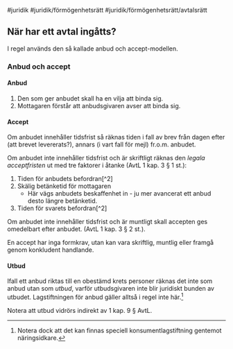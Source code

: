 #juridik #juridik/förmögenhetsrätt #juridik/förmögenhetsrätt/avtalsrätt

## När har ett avtal ingåtts?
I regel används den så kallade anbud och accept-modellen.
### Anbud och accept
#### Anbud
1. Den som ger anbudet skall ha en vilja att binda sig.
2. Mottagaren förstår att anbudsgivaren avser att binda sig.
#### Accept
Om anbudet innehåller tidsfrist så räknas tiden i fall av brev från dagen efter (att brevet levererats?), annars (i vart fall för mejl) fr.o.m. anbudet.

Om anbudet inte innehåller tidsfrist och är skriftligt räknas den *legala acceptfristen* ut med tre faktorer i åtanke (AvtL 1 kap. 3 § 1 st.):
1. Tiden för anbudets befordran[^2]
2. Skälig betänketid för mottagaren
	- Här vägs anbudets beskaffenhet in - ju mer avancerat ett anbud desto längre betänketid.
3. Tiden för svarets befordran[^2]

Om anbudet inte innehåller tidsfrist och är muntligt skall accepten ges omedelbart efter anbudet. (AvtL 1 kap. 3 § 2 st.).

En accept har inga formkrav, utan kan vara skriftlig, muntlig eller framgå genom konkludent handlande.
#### Utbud
Ifall ett anbud riktas till en obestämd krets personer räknas det inte som anbud utan som *utbud*, varför utbudsgivaren inte blir juridiskt bunden av utbudet. Lagstiftningen för anbud gäller alltså i regel inte här.[^1]

Notera att utbud vidrörs indirekt av 1 kap. 9 § AvtL.

[^1]: Notera dock att det kan finnas speciell konsumentlagstiftning gentemot näringsidkare.